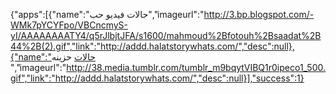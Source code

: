 {"apps":[{"name":"حالات فيديو حب","imageurl":"http://3.bp.blogspot.com/-WMk7pYCYFpo/VBCncmyS-yI/AAAAAAAATY4/q5rJlbjtJFA/s1600/mahmoud%2Bfotouh%2Bsaadat%2B44%2B(2).gif","link":"http://addd.halatstorywhats.com/","desc":null},{"name":"حالات  حزينه ","imageurl":"http://38.media.tumblr.com/tumblr_m9bqytVIBQ1r0ipeco1_500.gif","link":"http://addd.halatstorywhats.com/","desc":null}],"success":1}
